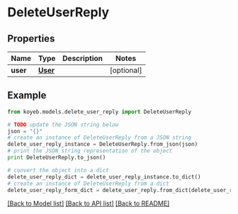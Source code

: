 # DeleteUserReply


## Properties
Name | Type | Description | Notes
------------ | ------------- | ------------- | -------------
**user** | [**User**](User.md) |  | [optional] 

## Example

```python
from koyeb.models.delete_user_reply import DeleteUserReply

# TODO update the JSON string below
json = "{}"
# create an instance of DeleteUserReply from a JSON string
delete_user_reply_instance = DeleteUserReply.from_json(json)
# print the JSON string representation of the object
print DeleteUserReply.to_json()

# convert the object into a dict
delete_user_reply_dict = delete_user_reply_instance.to_dict()
# create an instance of DeleteUserReply from a dict
delete_user_reply_form_dict = delete_user_reply.from_dict(delete_user_reply_dict)
```
[[Back to Model list]](../README.md#documentation-for-models) [[Back to API list]](../README.md#documentation-for-api-endpoints) [[Back to README]](../README.md)


